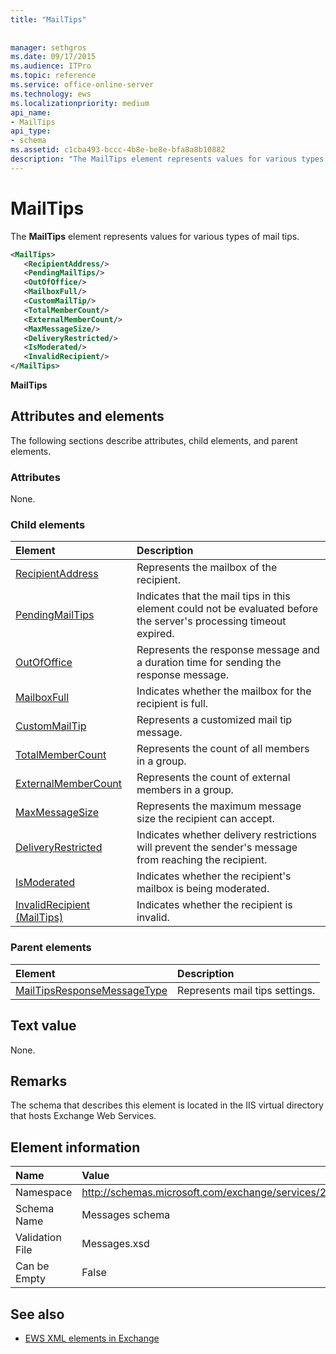 ```yaml
---
title: "MailTips"
 
 
manager: sethgros
ms.date: 09/17/2015
ms.audience: ITPro
ms.topic: reference
ms.service: office-online-server
ms.technology: ews
ms.localizationpriority: medium
api_name:
- MailTips
api_type:
- schema
ms.assetid: c1cba493-bccc-4b8e-be8e-bfa8a8b10882
description: "The MailTips element represents values for various types of mail tips."
---
```


# MailTips

The **MailTips** element represents values for various types of mail tips. 
  
```XML
<MailTips>
   <RecipientAddress/>
   <PendingMailTips/>
   <OutOfOffice/>
   <MailboxFull/>
   <CustomMailTip/>
   <TotalMemberCount/>
   <ExternalMemberCount/>
   <MaxMessageSize/>
   <DeliveryRestricted/>
   <IsModerated/>
   <InvalidRecipient/>
</MailTips>
```

 **MailTips**
## Attributes and elements

The following sections describe attributes, child elements, and parent elements.
  
### Attributes

None.
  
### Child elements

|**Element**|**Description**|
|:-----|:-----|
|[RecipientAddress](recipientaddress.md) <br/> |Represents the mailbox of the recipient.  <br/> |
|[PendingMailTips](pendingmailtips.md) <br/> |Indicates that the mail tips in this element could not be evaluated before the server's processing timeout expired.  <br/> |
|[OutOfOffice](outofoffice.md) <br/> |Represents the response message and a duration time for sending the response message.  <br/> |
|[MailboxFull](mailboxfull.md) <br/> |Indicates whether the mailbox for the recipient is full.  <br/> |
|[CustomMailTip](custommailtip.md) <br/> |Represents a customized mail tip message.  <br/> |
|[TotalMemberCount](totalmembercount.md) <br/> |Represents the count of all members in a group.  <br/> |
|[ExternalMemberCount](externalmembercount.md) <br/> |Represents the count of external members in a group.  <br/> |
|[MaxMessageSize](maxmessagesize.md) <br/> |Represents the maximum message size the recipient can accept.  <br/> |
|[DeliveryRestricted](deliveryrestricted.md) <br/> |Indicates whether delivery restrictions will prevent the sender's message from reaching the recipient.  <br/> |
|[IsModerated](ismoderated.md) <br/> |Indicates whether the recipient's mailbox is being moderated.  <br/> |
|[InvalidRecipient (MailTips)](invalidrecipient-mailtips.md) <br/> |Indicates whether the recipient is invalid.  <br/> |
   
### Parent elements

|**Element**|**Description**|
|:-----|:-----|
|[MailTipsResponseMessageType](mailtipsresponsemessagetype.md) <br/> |Represents mail tips settings.  <br/> |
   
## Text value

None.
  
## Remarks

The schema that describes this element is located in the IIS virtual directory that hosts Exchange Web Services.
  
## Element information

|**Name**|**Value**|
|:-----|:-----|
|Namespace  <br/> |http://schemas.microsoft.com/exchange/services/2006/messages  <br/> |
|Schema Name  <br/> |Messages schema  <br/> |
|Validation File  <br/> |Messages.xsd  <br/> |
|Can be Empty  <br/> |False  <br/> |
   
## See also



- [EWS XML elements in Exchange](ews-xml-elements-in-exchange.md)


